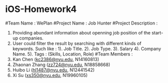 # iOS-Homework4
#Team Name : WePlan
#Project Name : Job Hunter
#Project Description : 
1. Providing abundant information about openning job position of the start-up companies. 
2. User could filter the result by searching with different kinds of keywords. 
Such like :
1). Job Title.
2). Job Type.
3). Salary
4). Company Name.
5). Tags : (Skills, Location, Role)
#Team Members : 
1. Kan Chen (kc2386@nyu.edu, N14160813)
2. Zhaonan Zhang (zz724@nyu.edu, N18858668)
3. Huibo Li (hl1487@nyu.edu, N12441542)
4. Xi Su (xs350@nyu.edu, N19960105)
